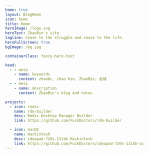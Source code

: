 ```yaml
---
home: true
layout: BlogHome
icon: home
title: Home
heroImage: /logo.svg
heroText: ZhaoBin's site
tagline: Cease to the struggle and cease to the life.
heroFullScreen: true
bgImage: /bg.jpg

containerClass: fancy-hero-text

head:
  - - meta
    - name: keywords
      content: zhaobc, zhao bin, ZhaoBin, 赵斌
  - - meta
    - name: description
      content: ZhaoBin's blog and notes

projects:
  - icon: redis
    name: rdm-builder
    desc: Redis Desktop Manager Builder
    link: https://github.com/FuckDoctors/rdm-builder

  - icon: macOS
    name: Hackintosh
    desc: ideapad-720s-13ikb Hackintosh
    link: https://github.com/FuckDoctors/ideapad-720s-13ikb-oc
---
```

